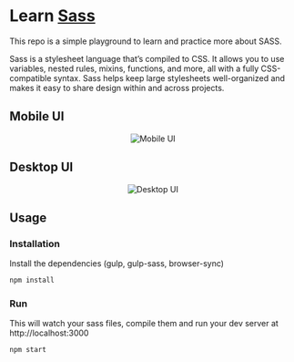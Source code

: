 # Learn [Sass](https://sass-lang.com/)

This repo is a simple playground to learn and practice more about SASS.

Sass is a stylesheet language that’s compiled to CSS. It allows you to use variables, nested rules, mixins, functions, and more, all with a fully CSS-compatible syntax. Sass helps keep large stylesheets well-organized and makes it easy to share design within and across projects.

## Mobile UI

<p align="center">
  <img src="https://rawcdn.githack.com/palashmon/learn-sass/a6c2782679a44e109b65f50a9ce67dc97daf3661/src/assets/sass-mobile.jpg" alt="Mobile UI" />
</p>

## Desktop UI

<p align="center">
  <img src="https://rawcdn.githack.com/palashmon/learn-sass/2583ea0d8f72f80085fb99d595bd95ab1153f788/src/assets/sass-desktop.png" alt="Desktop UI" />
</p>

## Usage

### Installation

Install the dependencies (gulp, gulp-sass, browser-sync)

```sh
npm install
```

### Run

This will watch your sass files, compile them and run your dev server at http://localhost:3000

```sh
npm start
```
